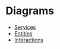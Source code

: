 # Diagrams

* [Services](https://lucid.app/lucidchart/bedf4e29-bcc3-4db8-9044-5c40042b560e/edit?viewport_loc=-456%2C103%2C1963%2C1033%2C0_0&invitationId=inv_3dd92bfe-4c1b-4cce-b895-d13ce82916f8)
* [Entities](https://lucid.app/lucidchart/bedf4e29-bcc3-4db8-9044-5c40042b560e/edit?viewport_loc=-456%2C103%2C1963%2C1033%2C0_0&invitationId=inv_3dd92bfe-4c1b-4cce-b895-d13ce82916f8)
* [Interactions](https://lucid.app/lucidchart/1738266b-855d-4499-bb32-244c0551c1f7/edit?viewport_loc=133%2C-124%2C2574%2C1355%2C0_0&invitationId=inv_869488bc-2532-4219-8831-a524cfa77ca4)
